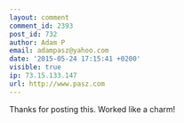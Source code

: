 ```yaml
---
layout: comment
comment_id: 2393
post_id: 732
author: Adam P
email: adampasz@yahoo.com
date: '2015-05-24 17:15:41 +0200'
visible: true
ip: 73.15.133.147
url: http://www.pasz.com
---
```

Thanks for posting this. Worked like a charm!
